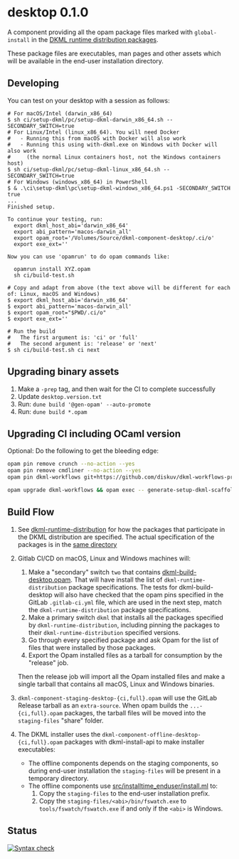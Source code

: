# desktop 0.1.0

A component providing all the opam package files marked with `global-install`
in the [DKML runtime distribution packages](https://github.com/diskuv/dkml-runtime-distribution/tree/main/src/none).

These package files are executables, man pages and other assets which will be
available in the end-user installation directory.

## Developing

You can test on your desktop with a session as follows:

```console
# For macOS/Intel (darwin_x86_64)
$ sh ci/setup-dkml/pc/setup-dkml-darwin_x86_64.sh --SECONDARY_SWITCH=true
# For Linux/Intel (linux_x86_64). You will need Docker
#   - Running this from macOS with Docker will also work
#   - Running this using with-dkml.exe on Windows with Docker will also work
#     (the normal Linux containers host, not the Windows containers host)
$ sh ci/setup-dkml/pc/setup-dkml-linux_x86_64.sh --SECONDARY_SWITCH=true
# For Windows (windows_x86_64) in PowerShell
$ & .\ci\setup-dkml\pc\setup-dkml-windows_x86_64.ps1 -SECONDARY_SWITCH true
...
Finished setup.

To continue your testing, run:
  export dkml_host_abi='darwin_x86_64'
  export abi_pattern='macos-darwin_all'
  export opam_root='/Volumes/Source/dkml-component-desktop/.ci/o'
  export exe_ext=''

Now you can use 'opamrun' to do opam commands like:

  opamrun install XYZ.opam
  sh ci/build-test.sh

# Copy and adapt from above (the text above will be different for each of: Linux, macOS and Windows)
$ export dkml_host_abi='darwin_x86_64'
$ export abi_pattern='macos-darwin_all'
$ export opam_root="$PWD/.ci/o"
$ export exe_ext=''

# Run the build
#   The first argument is: 'ci' or 'full'
#   The second argument is: 'release' or 'next'
$ sh ci/build-test.sh ci next
```

## Upgrading binary assets

1. Make a `-prep` tag, and then wait for the CI to complete successfully
2. Update `desktop.version.txt`
3. Run: `dune build '@gen-opam' --auto-promote`
4. Run: `dune build *.opam`

## Upgrading CI including OCaml version

Optional: Do the following to get the bleeding edge:

```bash
opam pin remove crunch --no-action --yes
opam pin remove cmdliner --no-action --yes
opam pin dkml-workflows git+https://github.com/diskuv/dkml-workflows-prerelease.git#v1 --no-action --yes
```

```bash
opam upgrade dkml-workflows && opam exec -- generate-setup-dkml-scaffold && dune build '@gen-dkml' --auto-promote
```

## Build Flow

1. See [dkml-runtime-distribution](https://github.com/diskuv/dkml-runtime-distribution/blob/main/src/none/README.md)
   for how the packages that participate in the DKML distribution are specified. The actual specification of the
   packages is in the [same directory](https://github.com/diskuv/dkml-runtime-distribution/blob/main/src/none/)
2. Gitlab CI/CD on macOS, Linux and Windows machines will:
   1. Make a "secondary" switch `two` that contains [dkml-build-desktop.opam](./dkml-build-desktop.opam). That will
      have install the list of `dkml-runtime-distribution` package specifications. The tests for dkml-build-desktop
      will also have checked that the opam pins specified in the GitLab `.gitlab-ci.yml` file, which are used
      in the next step, match the `dkml-runtime-distribution` package specifications.
   2. Make a primary switch `dkml` that installs all the packages specified by `dkml-runtime-distribution`, including
      pinning the packages to their `dkml-runtime-distribution` specified versions.
   3. Go through every specified package and ask Opam for the list of files that were installed by those packages.
   4. Export the Opam installed files as a tarball for consumption by the "release" job.

   Then the release job will import all the Opam installed files and make a single tarball that contains all
   macOS, Linux and Windows binaries.
3. `dkml-component-staging-desktop-{ci,full}.opam` will use the GitLab Release tarball as an `extra-source`.
   When opam builds the `...-{ci,full}.opam` packages, the tarball files will be moved into the `staging-files`
   "share" folder.
4. The DKML installer uses the `dkml-component-offline-desktop-{ci,full}.opam` packages with dkml-install-api to make
   installer executables:
   * The offline components depends on the staging components, so during end-user installation the
     `staging-files` will be present in a temporary directory.
   * The offline components use [src/installtime_enduser/install.ml](src/installtime_enduser/install.ml) to:
     1. Copy the `staging-files` to the end-user installation prefix.
     2. Copy the `staging-files/<abi>/bin/fswatch.exe` to `tools/fswatch/fswatch.exe` if and only if
        the `<abi>` is Windows.

## Status

[![Syntax check](https://github.com/diskuv/dkml-component-desktop/actions/workflows/syntax.yml/badge.svg)](https://github.com/diskuv/dkml-component-desktop/actions/workflows/syntax.yml)
